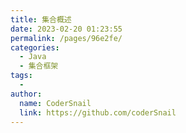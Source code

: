 ```yaml
---
title: 集合概述
date: 2023-02-20 01:23:55
permalink: /pages/96e2fe/
categories:
  - Java
  - 集合框架
tags:
  - 
author: 
  name: CoderSnail
  link: https://github.com/coderSnail
---
```


